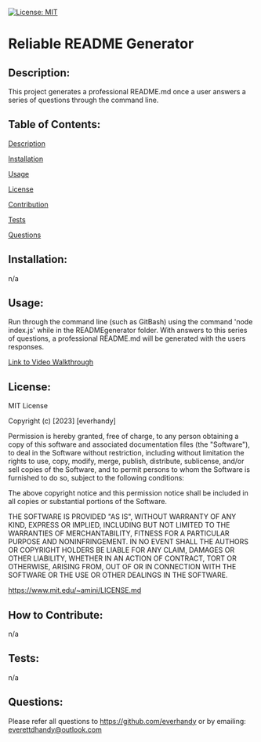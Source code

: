 [![License: MIT](https://img.shields.io/badge/License-MIT-yellow.svg)](https://opensource.org/licenses/MIT)
      
# Reliable README Generator
      
## Description:
      
This project generates a professional README.md once a user answers a series of questions through the command line.
  
## Table of Contents:
  
[Description](#description)

[Installation](#installation)

[Usage](#usage)

[License](#license)

[Contribution](#contribution)

[Tests](#tests)

[Questions](#questions)
  
## Installation:
  
n/a
  
## Usage:
  
Run through the command line (such as GitBash) using the command 'node index.js' while in the READMEgenerator folder. With answers to this series of questions, a professional README.md will be generated with the users responses.
  
[Link to Video Walkthrough](.https://drive.google.com/file/d/1ZISCIlqL4krLZf1JsLEgn75VgxJYo-17/view)
  
## License:
  
MIT License
    
Copyright (c) [2023] [everhandy]
                
Permission is hereby granted, free of charge, to any person obtaining a copy of this software and associated documentation files (the "Software"), to deal in the Software without restriction, including without limitation the rights to use, copy, modify, merge, publish, distribute, sublicense, and/or sell copies of the Software, and to permit persons to whom the Software is furnished to do so, subject to the following conditions:
                
The above copyright notice and this permission notice shall be included in all copies or substantial portions of the Software.
                
THE SOFTWARE IS PROVIDED "AS IS", WITHOUT WARRANTY OF ANY KIND, EXPRESS OR IMPLIED, INCLUDING BUT NOT LIMITED TO THE WARRANTIES OF MERCHANTABILITY, FITNESS FOR A PARTICULAR PURPOSE AND NONINFRINGEMENT. IN NO EVENT SHALL THE AUTHORS OR COPYRIGHT HOLDERS BE LIABLE FOR ANY CLAIM, DAMAGES OR OTHER LIABILITY, WHETHER IN AN ACTION OF CONTRACT, TORT OR OTHERWISE, ARISING FROM, OUT OF OR IN CONNECTION WITH THE SOFTWARE OR THE USE OR OTHER DEALINGS IN THE SOFTWARE.

https://www.mit.edu/~amini/LICENSE.md
  
## How to Contribute:
  
n/a
  
## Tests:
  
n/a
  
## Questions:

Please refer all questions to https://github.com/everhandy or by emailing: everettdhandy@outlook.com